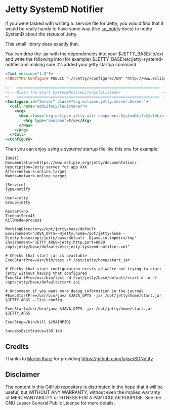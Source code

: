 # Jetty SystemD Notifier
If you were tasked with writing a .service file for Jetty, you would find that 
it would be really handy to have some way (like
[sd_notify](https://www.freedesktop.org/software/systemd/man/sd_notify.html) does)
to notify SystemD about the status of Jetty.

This small library does exactly that.

You can drop the .jar with the dependencies into your $JETTY_BASE/lib/ext and write
the following into (for example) $JETTY_BASE/etc/jetty-systemd-notifier.xml making sure
it's added your jetty startup command.

```xml
<?xml version="1.0"?>
<!DOCTYPE Configure PUBLIC "-//Jetty//Configure//EN" "http://www.eclipse.org/jetty/configure_9_3.dtd">

<!-- =============================================================== -->
<!-- Mixin the Start SystemDNoticeLifeCycleListener                  -->
<!-- =============================================================== -->
<Configure id="Server" class="org.eclipse.jetty.server.Server">
  <Call name="addLifeCycleListener">
    <Arg>
      <New class="org.eclipse.jetty.util.component.SystemDLifeCycleListener">
        <Arg type="boolean">true</Arg>
      </New>
    </Arg>
  </Call>
</Configure>
```

Then you can enjoy using a systemd startup file like this one for example:

```
[Unit]
Documentation=https://www.eclipse.org/jetty/documentation/
Description=Jetty server for app XXX
After=network-online.target
Wants=network-online.target

[Service]
Type=notify

User=jetty
Group=jetty

Restart=no
TimeoutSec=45
KillMode=process

WorkingDirectory=/opt/jetty/base/default
Environment="JAVA_OPTS=-Djetty.home=/opt/jetty/home -Djetty.base=/opt/jetty/base/default -Djava.io.tmpdir=/tmp"
Environment="JETTY_ARGS=jetty.http.port=8080 /opt/jetty/base/default/etc/jetty-systemd-notifier.xml"

# Checks that start jar is available
ExecStartPre=/usr/bin/test -f /opt/jetty/home/start.jar

# Checks that start configuration exists ad we're not trying to start jetty without having that configured
ExecStartPre=/usr/bin/test -d /opt/jetty/base/default/start.d -o -f /opt/jetty/base/default/start.ini

# Uncomment if you want more debug information in the journal
#ExecStartPre=/usr/bin/java $JAVA_OPTS -jar /opt/jetty/home/start.jar $JETTY_ARGS --list-config

ExecStart=/usr/bin/java $JAVA_OPTS -jar /opt/jetty/home/start.jar $JETTY_ARGS

ExecStop=/bin/kill ${MAINPID}

SuccessExitStatus=130 143
```

## Credits
Thanks to [Martin Kunz](https://github.com/faljse) for providing https://github.com/faljse/SDNotify

## Disclaimer
The content in this GitHub repository is distributed in the hope that it will be useful,
but WITHOUT ANY WARRANTY; without even the implied warranty of
MERCHANTABILITY or FITNESS FOR A PARTICULAR PURPOSE.  See the
GNU Lesser General Public License for more details.
